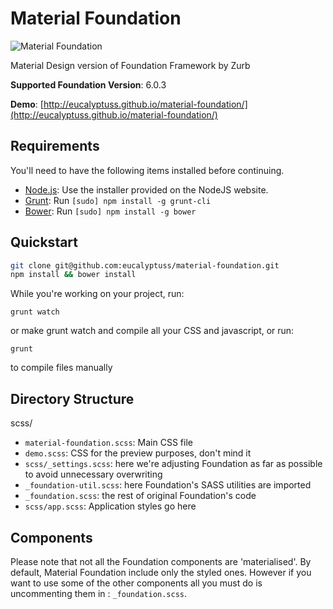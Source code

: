 Material Foundation
===================

![Material Foundation](https://github.com/eucalyptuss/material-foundation/raw/master/images/cover.png?raw=true)

Material Design version of Foundation Framework by Zurb

**Supported Foundation Version**: 6.0.3

**Demo**: [http://eucalyptuss.github.io/material-foundation/](http://eucalyptuss.github.io/material-foundation/)

## Requirements

You'll need to have the following items installed before continuing.

  * [Node.js](http://nodejs.org): Use the installer provided on the NodeJS website.
  * [Grunt](http://gruntjs.com/): Run `[sudo] npm install -g grunt-cli`
  * [Bower](http://bower.io): Run `[sudo] npm install -g bower`

## Quickstart

```bash
git clone git@github.com:eucalyptuss/material-foundation.git
npm install && bower install
```

While you're working on your project, run:

`grunt watch`

or make grunt watch and compile all your CSS and javascript, or run:

`grunt`

to compile files manually

## Directory Structure

scss/

  * `material-foundation.scss`: Main CSS file
  * `demo.scss`: CSS for the preview purposes, don't mind it
  * `scss/_settings.scss`: here we're adjusting Foundation as far as possible to avoid unnecessary overwriting
  * `_foundation-util.scss`: here Foundation's SASS utilities are imported
  * `_foundation.scss`: the rest of original Foundation's code
  * `scss/app.scss`: Application styles go here

## Components ##

Please note that not all the Foundation components are 'materialised'. By default, Material Foundation include only the styled ones. However if you want to use some of the other components all you must do is uncommenting them in : `_foundation.scss`.
